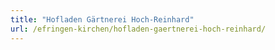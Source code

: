 ```yaml
---
title: "Hofladen Gärtnerei Hoch-Reinhard"
url: /efringen-kirchen/hofladen-gaertnerei-hoch-reinhard/
---
```

